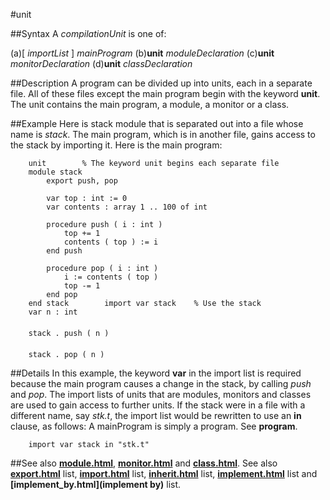 
#unit

##Syntax
A _compilationUnit_ is one of:

(a)[ _importList_ ] _mainProgram_
(b)**unit** _moduleDeclaration_
(c)**unit** _monitorDeclaration_
(d)**unit** _classDeclaration_




##Description
A program can be divided up into units, each in a separate file. All  of these files except the main program begin with the keyword **unit**. The unit contains the main program, a module, a monitor or a class.



##Example
Here is stack module that is separated out into a file whose name is _stack_.
The main program, which is in another file, gains access to the stack by importing it. Here is the main program:


        unit        % The keyword unit begins each separate file
        module stack
            export push, pop
        
            var top : int := 0
            var contents : array 1 .. 100 of int
        
            procedure push ( i : int )
                top += 1
                contents ( top ) := i
            end push
        
            procedure pop ( i : int )
                i := contents ( top )
                top -= 1
            end pop
        end stack        import var stack    % Use the stack
        var n : int
        
        stack . push ( n )
        
        stack . pop ( n )
##Details
In this example, the  keyword **var** in the import list  is required because the main program causes a change in the stack, by calling _push_ and _pop_. The import lists of units that are modules, monitors and classes are used to gain access to further units.
If the stack were in a file with a different name, say _stk.t_, the import list would be rewritten to use an **in** clause, as follows:
A mainProgram is simply a program. See **program**.


        import var stack in "stk.t"
##See also
**[module.html](module)**, **[monitor.html](monitor)** and **[class.html](class)**. See also **[export.html](export)** list, **[import.html](import)** list, **[inherit.html](inherit)** list, **[implement.html](implement)** list and **[implement_by.html](implement by)** list.


